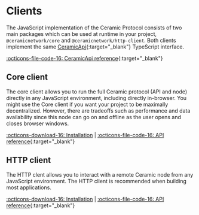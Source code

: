 # Clients

The JavaScript implementation of the Ceramic Protocol consists of two main packages which can be used at runtime in your project, `@ceramicnetwork/core` and `@ceramicnetwork/http-client`. Both clients implement the same [CeramicApi](https://developers.ceramic.network/reference/typescript/interfaces/_ceramicnetwork_common.ceramicapi-1.html){:target="_blank"} TypeScript interface.

[:octicons-file-code-16: CeramicApi reference](https://developers.ceramic.network/reference/typescript/interfaces/_ceramicnetwork_common.ceramicapi-1.html){:target="_blank"}


## **Core client**
The core client allows you to run the full Ceramic protocol (API and node) directly in any JavaScript environment, including directly in-browser. You might use the Core client if you want your project to be maximally decentralized. However, there are tradeoffs such as performance and data availability since this node can go on and offline as the user opens and closes browser windows.

[:octicons-download-16: Installation](../../build/installation) | [:octicons-file-code-16: API reference](https://developers.ceramic.network/reference/typescript/classes/_ceramicnetwork_core.ceramic.html){:target="_blank"}


## **HTTP client**
The HTTP clent allows you to interact with a remote Ceramic node from any JavaScript environment. The HTTP client is recommended when building most applications.

[:octicons-download-16: Installation](../../build/installation) | [:octicons-file-code-16: API reference](https://developers.ceramic.network/reference/typescript/classes/_ceramicnetwork_http_client.ceramicclient.html){:target="_blank"}

<br />
<br />
<br />
